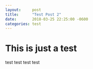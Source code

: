 ```yaml
---
layout:     post
title:      "Test Post 2"
date:       2018-03-25 22:25:00 -0600
categories: test
---
```


# This is just a test

test test test test
